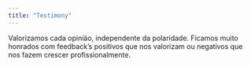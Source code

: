 ```yaml
---
title: "Testimony"
---
```

Valorizamos cada opinião, independente da polaridade. Ficamos muito honrados com feedback’s positivos que nos valorizam ou negativos que nos fazem crescer profissionalmente.